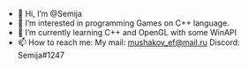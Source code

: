 - 👋 Hi, I’m @Semija
- 👀 I’m interested in programming Games on C++ language.
- 🌱 I’m currently learning C++ and OpenGL with some WinAPI
- 📫 How to reach me: 
My mail: mushakov_ef@mail.ru
Discord: Semija#1247
